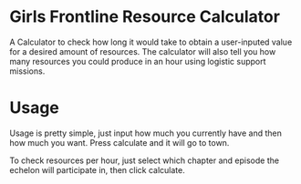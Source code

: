 # Girls Frontline Resource Calculator
A Calculator to check how long it would take to obtain a user-inputed value for a desired amount of resources.
The calculator will also tell you how many resources you could produce in an hour using logistic support missions.

# Usage
Usage is pretty simple, just input how much you currently have and then how much you want. 
Press calculate and it will go to town.

To check resources per hour, just select which chapter and episode the echelon will participate in, then click calculate.
